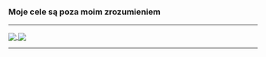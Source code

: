 ### Moje cele są poza moim zrozumieniem

---

<a href="https://github.com/anuraghazra/github-readme-stats">
  <img align="center" src="https://github-readme-stats.vercel.app/api?username=kimel-pk&show_icons=true&count_private=true&include_all_commits=true&count_private=true&custom_title=Moje%20statystyki&line_height=28&locale=pl&border_color=008000&title_color=008000&icon_color=008000&bg_color=00000000&text_color=afafaf" />
</a>
<a href="https://github.com/anuraghazra/github-readme-stats">
  <img align="center" src="https://github-readme-stats.vercel.app/api/top-langs/?username=kimel-pk&layout=compact&langs_count=10&custom_title=Najczęściej%20używane%20języki&card_width=297&title_color=008000&border_color=008000&bg_color=00000000&text_color=afafaf&hide=Jupyter%20Notebook,ShaderLab" />
</a>

---
